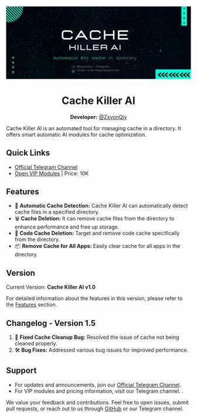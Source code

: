 <p align="center">
  <img src="https://raw.githubusercontent.com/RiProG-id/Cache.Killer.AI/main/photo_6138575681777416147_y.jpg" alt="Cache Killer AI Logo">
</p>

<h1 align="center">Cache Killer AI</h1>

<p align="center">
  <b>Developer:</b> <a href="https://github.com/ZxyonQiy">@ZxyonQiy</a>
</p>

Cache Killer AI is an automated tool for managing cache in a directory. It offers smart automatic AI modules for cache optimization.

## Quick Links
- [Official Telegram Channel](https://t.me/ZxyonQiyChnnel)
- [Open VIP Modules](https://t.me/ZxyonQiyChnnel) | Price: 10K

## Features
- 🔄 **Automatic Cache Detection:** Cache Killer AI can automatically detect cache files in a specified directory.
- 🗑️ **Cache Deletion:** It can remove cache files from the directory to enhance performance and free up storage.
- 🧹 **Code Cache Deletion:** Target and remove code cache specifically from the directory.
- 📦 **Remove Cache for All Apps:** Easily clear cache for all apps in the directory.

## Version
Current Version: **Cache Killer AI v1.0**

For detailed information about the features in this version, please refer to the [Features](#features) section.

## Changelog - Version 1.5
1. 🐞 **Fixed Cache Cleanup Bug:** Resolved the issue of cache not being cleaned properly.
2. 🛠️ **Bug Fixes:** Addressed various bug issues for improved performance.

## Support
- For updates and announcements, join our [Official Telegram Channel](https://t.me/ZxyonQiyChnnel).
- For VIP modules and pricing information, visit our Telegram channel.
.

We value your feedback and contributions. Feel free to open issues, submit pull requests, or reach out to us through [GitHub](https://github.com/YourUsername/CacheKillerAI) or our Telegram channel.
